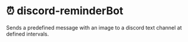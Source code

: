 # :alarm_clock: discord-reminderBot
Sends a predefined message with an image to a discord text channel at defined intervals.
